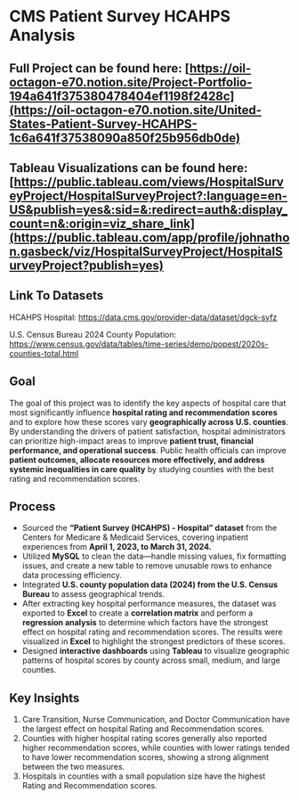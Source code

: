 # CMS Patient Survey HCAHPS Analysis

## Full Project can be found here: [https://oil-octagon-e70.notion.site/Project-Portfolio-194a641f375380478404ef1198f2428c](https://oil-octagon-e70.notion.site/United-States-Patient-Survey-HCAHPS-1c6a641f37538090a850f25b956db0de)

## Tableau Visualizations can be found here: [https://public.tableau.com/views/HospitalSurveyProject/HospitalSurveyProject?:language=en-US&publish=yes&:sid=&:redirect=auth&:display_count=n&:origin=viz_share_link](https://public.tableau.com/app/profile/johnathon.gasbeck/viz/HospitalSurveyProject/HospitalSurveyProject?publish=yes)

## Link To Datasets

HCAHPS Hospital: ​​https://data.cms.gov/provider-data/dataset/dgck-syfz

U.S. Census Bureau 2024 County Population: https://www.census.gov/data/tables/time-series/demo/popest/2020s-counties-total.html


## Goal

The goal of this project was to identify the key aspects of hospital care that most significantly influence **hospital rating and recommendation scores** and to explore how these scores vary **geographically across U.S. counties**. By understanding the drivers of patient satisfaction, hospital administrators can prioritize high-impact areas to improve **patient trust, financial performance, and operational success**. Public health officials can improve **patient outcomes, allocate resources more effectively, and address systemic inequalities in care quality** by studying counties with the best rating and recommendation scores. 

## Process

- Sourced the **“Patient Survey (HCAHPS) - Hospital” dataset** from the Centers for Medicare & Medicaid Services, covering inpatient experiences from **April 1, 2023, to March 31, 2024.**
- Utilized **MySQL** to clean the data—handle missing values, fix formatting issues, and create a new table to remove unusable rows to enhance data processing efficiency.
- Integrated **U.S. county population data (2024) from the U.S. Census Bureau** to assess geographical trends.
- After extracting key hospital performance measures, the dataset was exported to **Excel** to create a **correlation matrix** and perform a **regression analysis** to determine which factors have the strongest effect on hospital rating and recommendation scores. The results were visualized in **Excel** to highlight the strongest predictors of these scores.
- Designed **interactive** **dashboards** using **Tableau** to visualize geographic patterns of hospital scores by county across small, medium, and large counties. 

## Key Insights

1. Care Transition, Nurse Communication, and Doctor Communication have the largest effect on hospital Rating and Recommendation scores.
2. Counties with higher hospital rating scores generally also reported higher recommendation scores, while counties with lower ratings tended to have lower recommendation scores, showing a strong alignment between the two measures.
3. Hospitals in counties with a small population size have the highest Rating and Recommendation scores.
